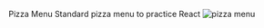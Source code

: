 Pizza Menu
Standard pizza menu to practice React 
![pizza menu](https://github.com/user-attachments/assets/c2f75068-513d-4907-a6e3-c1168a3039cf)
